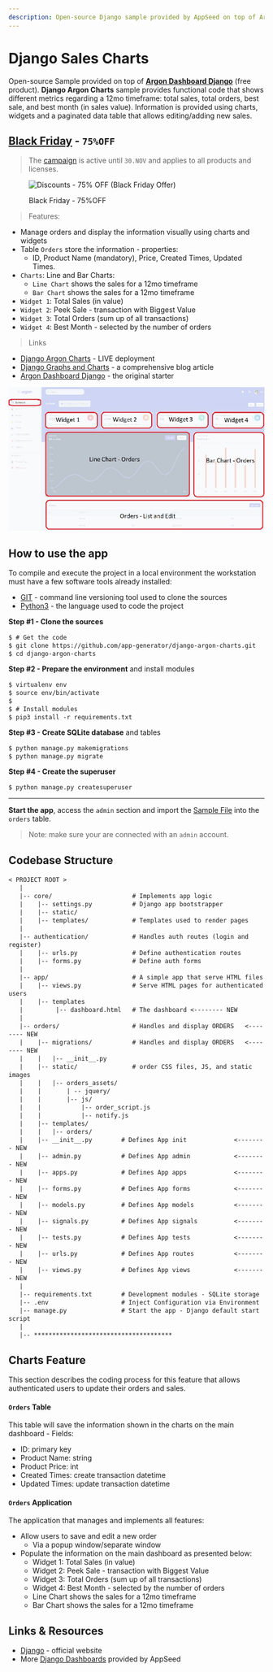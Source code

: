```yaml
---
description: Open-source Django sample provided by AppSeed on top of Argon Dashboard.
---
```


# Django Sales Charts

Open-source Sample provided on top of [**Argon Dashboard Django**](https://bit.ly/3si4e7q) (free product). **Django Argon Charts** sample provides functional code that shows different metrics regarding a 12mo timeframe: total sales, total orders, best sale, and best month (in sales value). Information is provided using charts, widgets and a paginated data table that allows editing/adding new sales.


## [Black Friday](https://appseed.us/discounts/) - `75%OFF`

> The [campaign](https://appseed.us/discounts/)  is active until `30.NOV` and applies to all products and licenses.

<figure><img src="https://user-images.githubusercontent.com/51070104/202682043-511f672d-76a2-404c-9601-ce4b77825454.jpg" alt="Discounts - 75% OFF (Black Friday Offer)"><figcaption><p>Black Friday - 75%OFF </p></figcaption></figure>


> Features:

* Manage orders and display the information visually using charts and widgets
* Table `Orders` store the information - properties:
  * ID, Product Name (mandatory), Price, Created Times, Updated Times.
* `Charts`: Line and Bar Charts:
  * `Line Chart` shows the sales for a 12mo timeframe
  * `Bar Chart` shows the sales for a 12mo timeframe
* `Widget 1`: Total Sales (in value)
* `Widget 2`: Peek Sale - transaction with Biggest Value
* `Widget 3`: Total Orders (sum up of all transactions)
* `Widget 4`: Best Month - selected by the number of orders

> Links

* [Django Argon Charts](https://django-argon-charts.appseed-srv1.com/) - LIVE deployment
* [Django Graphs and Charts](https://www.creative-tim.com/blog/django-templates/django-graphs-charts-argon-dashboard/) - a comprehensive blog article
* [Argon Dashboard Django](https://bit.ly/3si4e7q) - the original starter

![Django Charts Argon - Free Sample.](../../.gitbook/assets/docs-sample-django-charts-argon.jpg)


## How to use the app

To compile and execute the project in a local environment the workstation must have a few software tools already installed:

* [GIT](https://git-scm.com/) - command line versioning tool used to clone the sources
* [Python3](https://www.python.org/) - the language used to code the project 

**Step #1 - Clone the sources**

```
$ # Get the code
$ git clone https://github.com/app-generator/django-argon-charts.git
$ cd django-argon-charts
```

**Step #2 - Prepare the environment** and install modules

```
$ virtualenv env
$ source env/bin/activate
$
$ # Install modules
$ pip3 install -r requirements.txt
```

**Step #3 - Create SQLite database** and tables

```
$ python manage.py makemigrations
$ python manage.py migrate
```

**Step #4 - Create the superuser**

```
$ python manage.py createsuperuser 
```

****

**Start the app**, access the `admin` section and import the [Sample File](https://github.com/app-generator/django-argon-charts/blob/master/media/sample\_data/orders.csv) into the `orders` table.

> Note: make sure your are connected with an `admin` account.


## Codebase Structure

```
< PROJECT ROOT >
   |
   |-- core/                      # Implements app logic 
   |    |-- settings.py           # Django app bootstrapper
   |    |-- static/
   |    |-- templates/            # Templates used to render pages
   |
   |-- authentication/            # Handles auth routes (login and register)
   |    |-- urls.py               # Define authentication routes  
   |    |-- forms.py              # Define auth forms  
   |
   |-- app/                       # A simple app that serve HTML files
   |    |-- views.py              # Serve HTML pages for authenticated users
   |    |-- templates
   |         |-- dashboard.html   # The dashboard <-------- NEW 
   |
   |-- orders/                    # Handles and display ORDERS   <-------- NEW   
   |    |-- migrations/           # Handles and display ORDERS   <-------- NEW
   |    |   |-- __init__.py
   |    |-- static/               # order CSS files, JS, and static images
   |    |   |-- orders_assets/
   |    |       | -- jquery/
   |    |       |-- js/
   |    |           |-- order_script.js
   |    |           |-- notify.js
   |    |-- templates/         
   |    |   |-- orders/
   |    |-- __init__.py        # Defines App init             <-------- NEW
   |    |-- admin.py           # Defines App admin            <-------- NEW
   |    |-- apps.py            # Defines App apps             <-------- NEW
   |    |-- forms.py           # Defines App forms            <-------- NEW
   |    |-- models.py          # Defines App models           <-------- NEW
   |    |-- signals.py         # Defines App signals          <-------- NEW
   |    |-- tests.py           # Defines App tests            <-------- NEW
   |    |-- urls.py            # Defines App routes           <-------- NEW
   |    |-- views.py           # Defines App views            <-------- NEW
   |
   |-- requirements.txt        # Development modules - SQLite storage
   |-- .env                    # Inject Configuration via Environment
   |-- manage.py               # Start the app - Django default start script
   |
   |-- **************************************
```


## Charts Feature

This section describes the coding process for this feature that allows authenticated users to update their orders and sales.

#### `Orders` Table

This table will save the information shown in the charts on the main dashboard - Fields:

* ID: primary key
* Product Name: string
* Product Price: int
* Created Times: create transaction datetime
* Updated Times: update transaction datetime

#### `Orders` Application

The application that manages and implements all features:

* Allow users to save and edit a new order
  * Via a popup window/separate window
* Populate the information on the main dashboard as presented below:
  * Widget 1: Total Sales (in value)
  * Widget 2: Peek Sale - transaction with Biggest Value
  * Widget 3: Total Orders (sum up of all transactions)
  * Widget 4: Best Month - selected by the number of orders
  * Line Chart shows the sales for a 12mo timeframe
  * Bar Chart shows the sales for a 12mo timeframe


## Links & Resources

* [Django](https://www.djangoproject.com/) - official website
* More [Django Dashboards](https://appseed.us/admin-dashboards/django) provided by AppSeed
